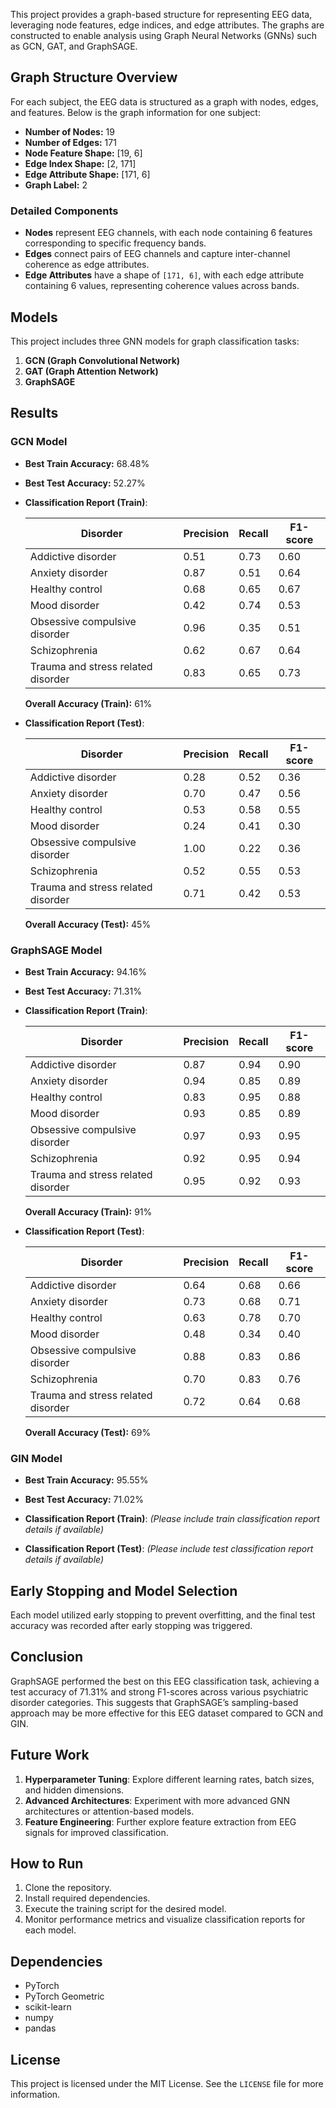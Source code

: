 This project provides a graph-based structure for representing EEG data, leveraging node features, edge indices, and edge attributes. The graphs are constructed to enable analysis using Graph Neural Networks (GNNs) such as GCN, GAT, and GraphSAGE.

## Graph Structure Overview

For each subject, the EEG data is structured as a graph with nodes, edges, and features. Below is the graph information for one subject:

- **Number of Nodes:** 19
- **Number of Edges:** 171
- **Node Feature Shape:** [19, 6]
- **Edge Index Shape:** [2, 171]
- **Edge Attribute Shape:** [171, 6]
- **Graph Label:** 2

### Detailed Components

- **Nodes** represent EEG channels, with each node containing 6 features corresponding to specific frequency bands.
- **Edges** connect pairs of EEG channels and capture inter-channel coherence as edge attributes.
- **Edge Attributes** have a shape of `[171, 6]`, with each edge attribute containing 6 values, representing coherence values across bands.

## Models

This project includes three GNN models for graph classification tasks:
1. **GCN (Graph Convolutional Network)**
2. **GAT (Graph Attention Network)**
3. **GraphSAGE**

## Results

### GCN Model

- **Best Train Accuracy:** 68.48%
- **Best Test Accuracy:** 52.27%
- **Classification Report (Train)**:
  
  | Disorder                        | Precision | Recall | F1-score |
  |---------------------------------|-----------|--------|----------|
  | Addictive disorder              | 0.51      | 0.73   | 0.60     |
  | Anxiety disorder                | 0.87      | 0.51   | 0.64     |
  | Healthy control                 | 0.68      | 0.65   | 0.67     |
  | Mood disorder                   | 0.42      | 0.74   | 0.53     |
  | Obsessive compulsive disorder   | 0.96      | 0.35   | 0.51     |
  | Schizophrenia                   | 0.62      | 0.67   | 0.64     |
  | Trauma and stress related disorder | 0.83   | 0.65   | 0.73     |
  
  **Overall Accuracy (Train):** 61%

- **Classification Report (Test)**:
  
  | Disorder                        | Precision | Recall | F1-score |
  |---------------------------------|-----------|--------|----------|
  | Addictive disorder              | 0.28      | 0.52   | 0.36     |
  | Anxiety disorder                | 0.70      | 0.47   | 0.56     |
  | Healthy control                 | 0.53      | 0.58   | 0.55     |
  | Mood disorder                   | 0.24      | 0.41   | 0.30     |
  | Obsessive compulsive disorder   | 1.00      | 0.22   | 0.36     |
  | Schizophrenia                   | 0.52      | 0.55   | 0.53     |
  | Trauma and stress related disorder | 0.71   | 0.42   | 0.53     |
  
  **Overall Accuracy (Test):** 45%

### GraphSAGE Model

- **Best Train Accuracy:** 94.16%
- **Best Test Accuracy:** 71.31%
- **Classification Report (Train)**:

  | Disorder                        | Precision | Recall | F1-score |
  |---------------------------------|-----------|--------|----------|
  | Addictive disorder              | 0.87      | 0.94   | 0.90     |
  | Anxiety disorder                | 0.94      | 0.85   | 0.89     |
  | Healthy control                 | 0.83      | 0.95   | 0.88     |
  | Mood disorder                   | 0.93      | 0.85   | 0.89     |
  | Obsessive compulsive disorder   | 0.97      | 0.93   | 0.95     |
  | Schizophrenia                   | 0.92      | 0.95   | 0.94     |
  | Trauma and stress related disorder | 0.95   | 0.92   | 0.93     |
  
  **Overall Accuracy (Train):** 91%

- **Classification Report (Test)**:

  | Disorder                        | Precision | Recall | F1-score |
  |---------------------------------|-----------|--------|----------|
  | Addictive disorder              | 0.64      | 0.68   | 0.66     |
  | Anxiety disorder                | 0.73      | 0.68   | 0.71     |
  | Healthy control                 | 0.63      | 0.78   | 0.70     |
  | Mood disorder                   | 0.48      | 0.34   | 0.40     |
  | Obsessive compulsive disorder   | 0.88      | 0.83   | 0.86     |
  | Schizophrenia                   | 0.70      | 0.83   | 0.76     |
  | Trauma and stress related disorder | 0.72   | 0.64   | 0.68     |
  
  **Overall Accuracy (Test):** 69%

### GIN Model

- **Best Train Accuracy:** 95.55%
- **Best Test Accuracy:** 71.02%
- **Classification Report (Train)**:
  *(Please include train classification report details if available)*

- **Classification Report (Test)**:
  *(Please include test classification report details if available)*

## Early Stopping and Model Selection

Each model utilized early stopping to prevent overfitting, and the final test accuracy was recorded after early stopping was triggered.

## Conclusion

GraphSAGE performed the best on this EEG classification task, achieving a test accuracy of 71.31% and strong F1-scores across various psychiatric disorder categories. This suggests that GraphSAGE’s sampling-based approach may be more effective for this EEG dataset compared to GCN and GIN.

## Future Work

1. **Hyperparameter Tuning**: Explore different learning rates, batch sizes, and hidden dimensions.
2. **Advanced Architectures**: Experiment with more advanced GNN architectures or attention-based models.
3. **Feature Engineering**: Further explore feature extraction from EEG signals for improved classification.

## How to Run

1. Clone the repository.
2. Install required dependencies.
3. Execute the training script for the desired model.
4. Monitor performance metrics and visualize classification reports for each model.

## Dependencies

- PyTorch
- PyTorch Geometric
- scikit-learn
- numpy
- pandas

## License

This project is licensed under the MIT License. See the `LICENSE` file for more information.